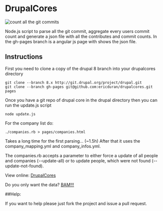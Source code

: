# DrupalCores
![count all the git commits](https://github.com/ericduran/drupalcores/raw/pystart/img.jpg)


Node.js script to parse all the git commit, aggregate every users commit count and generate
a json file with all the contributes and commit counts.
In the gh-pages branch is a angular js page with shows the json file.

## Instructions
First you need to clone a copy of the drupal 8 branch into your drupalcores directory

    git clone --branch 8.x http://git.drupal.org/project/drupal.git
    git clone --branch gh-pages git@github.com:ericduran/drupalcores.git pages

Once you have a git repo of drupal core in the drupal directory then you can run the update.js script

    node update.js

For the company list do:

    ./companies.rb > pages/companies.html

Takes a long time for the first parsing... (~1.5h)
After that it uses the company_mapping.yml and company_infos.yml.

The companies.rb accepts a parameter to either force a update of all people and companies (--update-all)
or to update people, which were not found (--update-not-found).

View online:
 [DrupalCores](http://ericduran.github.com/drupalcores/)

Do you only want the data?
 [BAM!!!](http://ericduran.github.io/drupalcores/data.json)

##Help:

If you want to help please just fork the project and issue a pull request.
